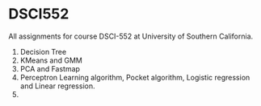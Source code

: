 # DSCI552

All assignments for course DSCI-552 at University of Southern California.
1. Decision Tree
2. KMeans and GMM
3. PCA and Fastmap
4. Perceptron Learning algorithm, Pocket algorithm, Logistic regression and Linear regression.
5. 
